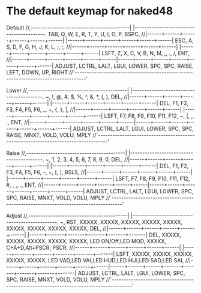 # The default keymap for naked48

Default
  //,-----------------------------------------|             |-----------------------------------------.
        TAB,     Q,     W,     E,     R,     T,                   Y,     U,     I,     O,     P,  BSPC,
  //|------+------+------+------+------+------|             |------+------+------+------+------+------|
        ESC,     A,     S,     D,     F,     G,                   H,     J,     K,     L,     ;,     :,
  //|------+------+------+------+------+------|             |------+------+------+------+------+------|
       LSFT,     Z,     X,     C,     V,     B,                   N,     M,     ,,     .,     /,   ENT,
  //|------+------+------+------+------+------|------+------+------+------+------+------+------|
            ADJUST, LCTRL,  LALT,  LGUI, LOWER,   SPC,   SPC, RAISE,  LEFT,  DOWN,    UP, RIGHT 
          //`----------------------------------------------------------------------------------'

Lower
  //,-----------------------------------------|             |-----------------------------------------.
          ~,     !,     @,     #,     $,     %,                   ^,     &,     *,     (,     ),   DEL,
  //|------+------+------+------+------+------|             |------+------+------+------+------+------|
        DEL,    F1,    F2,    F3,    F4,    F5,                  F6,     _,     +,     {,     },     |,
  //|------+------+------+------+------+------|             |------+------+------+------+------+------|
       LSFT,    F7,    F8,  F9,     F10,   F11,                 F12,     ~,     |,     ,,     .,   ENT,
  //|------+------+------+------+------+------|------+------+------+------+------+------+------|
            ADJUST, LCTRL,  LALT,  LGUI, LOWER,   SPC,   SPC, RAISE,  MNXT,  VOLD,  VOLU,  MPLY 
          //`----------------------------------------------------------------------------------'

Raise
  //,-----------------------------------------|             |-----------------------------------------.
          ~,     1,     2,     3,     4,     5,                   6,     7,     8,     9,     0,   DEL,
  //|------+------+------+------+------+------|             |------+------+------+------+------+------|
        DEL,    F1,    F2,    F3,    F4,    F5,                  F6,     -,     =,     [,     ],  BSLS,
  //|------+------+------+------+------+------|             |------+------+------+------+------+------|
       LSFT,    F7,    F8,  F9,     F10,   F11,                 F12,     #,     \,     ,,     .,   ENT,
  //|------+------+------+------+------+------|------+------+------+------+------+------+------|
            ADJUST, LCTRL,  LALT,  LGUI, LOWER,   SPC,   SPC, RAISE,  MNXT,  VOLD,  VOLU,  MPLY 
          //`----------------------------------------------------------------------------------'

Adjust
  //,-----------------------------------------|             |----------------------------------------------.
          ~,   RST, XXXXX, XXXXX, XXXXX, XXXXX,               XXXXX,  XXXXX,  XXXXX,  XXXXX,  XXXXX,    DEL,
  //|------+------+------+------+------+------|             |------+-------+-------+-------+-------+-------|
        DEL, XXXXX, XXXXX, XXXXX, XXXXX, XXXXX,          LED ON/Off,LED MOD,  XXXXX,  C+A+D,Alt+PSCR,  PSCR,
  //|------+------+------+------+------+------|             |------+-------+-------+-------+-------+-------|
       LSFT, XXXXX, XXXXX, XXXXX, XXXXX, XXXXX,             LED VAD,LED VAI,LED HUD,LED HUI,LED SAD,LED SAI,
  //|------+------+------+------+------+------|------+------+------+-------+-------+-------+-------+-------|
            ADJUST, LCTRL,  LALT,  LGUI, LOWER,   SPC,   SPC, RAISE,   MNXT,   VOLD,   VOLU,   MPLY 
          //`--------------------------------------------------------------------------------------'